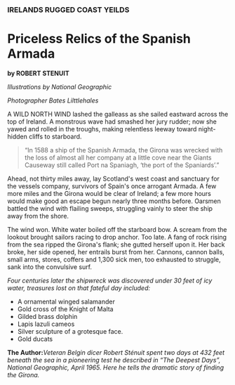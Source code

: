 <h3>IRELANDS RUGGED COAST YEILDS</h3>

<h1>Priceless Relics of the Spanish Armada</h1>

<p><strong>by ROBERT STENUIT</strong></p>

<p><em>Illustrations by National Geographic</em></p>

<p><em>Photographer Bates Lilttlehales</em></p>

<p>A WILD NORTH WIND lashed the galleass as she sailed eastward across the top of Ireland. A monstrous wave had smashed her jury rudder; now she yawed and rolled in the troughs, making relentless leeway toward night-hidden cliffs to starboard.</p>

<blockquote><p>“In 1588 a ship of the Spanish Armada, the Girona was wrecked with the loss of almost all her company at a little cove near the Giants Causeway still called Port na Spaniagh, ‘the port of the Spaniards’.”</p></blockquote>

<p>Ahead, not thirty miles away, lay Scotland's west coast and sanctuary for the vessels company, survivors of Spain's once arrogant Armada. A few more miles and the Girona would be clear of Ireland; a few more hours would make good an escape begun nearly three months before. Oarsmen battled the wind with flailing sweeps, struggling vainly to steer the ship away from the shore.</p>

<p>The wind won. White water boiled off the starboard bow. A scream from the lookout brought sailors racing to drop anchor. Too late. A fang of rock rising from the sea ripped the Girona's flank; she gutted herself upon it. Her back broke, her side opened, her entrails burst from her. Cannons, cannon balls, small arms, stores, coffers and 1,300 sick men, too exhausted to struggle, sank into the convulsive surf.</p>

<p><em>Four centuries later the shipwreck was discovered under 30 feet of icy water, treasures lost on that fateful day included:</em></p>

<ul>
<li>A ornamental winged salamander</li>
<li>Gold cross of the Knight of Malta</li>
<li>Gilded brass dolphin</li>
<li>Lapis lazuli cameos</li>
<li>Silver sculpture of a grotesque face.</li>
<li>Gold ducats</li>
</ul>

<p><strong>The Author:</strong><em>Veteran Belgin dicer Robert Sténuit spent two days at 432 feet beneath the sea in a pioneering test he described in “The Deepest Days”, National Geographic, April 1965. Here he tells the dramatic story of finding the Girona.</em></p>
